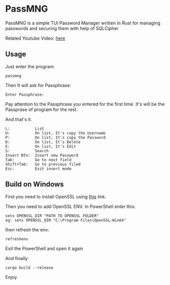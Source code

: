# PassMNG
PassMNG is a simple TUI Password Manager written in Rust for managing passwords and securing them with help of SQLCipher

Related Youtube Video: [here](https://www.youtube.com/watch?v=7r7HOZReZ60)

## Usage
Just enter the program:
```
passmng
```
Then It will ask for Passphrase:
```
Enter Passphrase:
```
Pay attention to the Passphrase you entered for the first time. It's will be the Passprase of program for the rest.

And that's it.


```
L:           List
U:           On list, It's copy the Username
P:           On list, It's copy the Password
D:           On list, It's Delete
E:           On list, It's Edit
S:           Search
Insert Btn:  Insert new Password
Tab:         Go to next field
Shift+Tab:   Go to previous filed
Esc:         Exit insert mode
```

## Build on Windows
First you need to install OpenSSL using [this](https://wiki.openssl.org/index.php/Binaries) link.

Then you need to add OpenSSL ENV. In PowerShell enter this:
```
setx OPENSSL_DIR "PATH TO OPENSSL FOLDER"
eg: setx OPENSSL_DIR "C:\Program Files\OpenSSL-Win64"
```
then refresh the env:
```
refreshenv
```
Exit the PowerShell and open it again

And finally:
```
cargo build --release
```
Enjoy.
